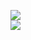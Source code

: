 [![](https://img.shields.io/badge/Made%20With-Github%20Spray-lightgrey.svg?style=for-the-badge&logo=github)](https://github.com/Annihil/github-spray#28861)  
[![](https://i.imgur.com/2DrTn0Z.gif)](https://github.com/Annihil/github-spray)